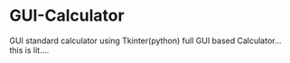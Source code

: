 # GUI-Calculator
GUI standard calculator using Tkinter(python)
full GUI based Calculator...
this is lit....

